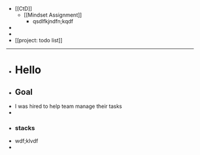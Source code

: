 - [[CtD]]
	- [[Mindset Assignment]]
		- qsdlfkjndfn;kqdf
-
-
- [[project: todo list]]
- ---
- # Hello
- ## Goal
- I was hired to help team manage their tasks
-
- ### stacks
- wdf;klvdf
-